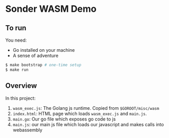 # Sonder WASM Demo

## To run
You need:
- Go installed on your machine
- A sense of adventure

```bash
$ make bootstrap # one-time setup
$ make run
```

## Overview

In this project:
1. `wasm_exec.js`: The Golang js runtime. Copied from `$GOROOT/misc/wasm`
1. `index.html`: HTML page which loads `wasm_exec.js` and `main.js`.
1. `main.go`: Our go file which exposes go code to js
1. `main.js`: our main js file which loads our javascript and makes calls into webassembly
